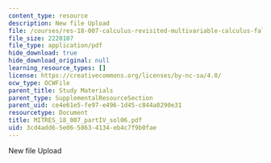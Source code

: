 ```yaml
---
content_type: resource
description: New file Upload
file: /courses/res-18-007-calculus-revisited-multivariable-calculus-fall-2011/3cd4add65e0658634134eb4c7f9b0fae_MITRES_18_007_partIV_sol06.pdf
file_size: 2220107
file_type: application/pdf
hide_download: true
hide_download_original: null
learning_resource_types: []
license: https://creativecommons.org/licenses/by-nc-sa/4.0/
ocw_type: OCWFile
parent_title: Study Materials
parent_type: SupplementalResourceSection
parent_uid: ce4e61e5-fe97-e496-1d45-c844a0290e31
resourcetype: Document
title: MITRES_18_007_partIV_sol06.pdf
uid: 3cd4add6-5e06-5863-4134-eb4c7f9b0fae
---
```

New file Upload